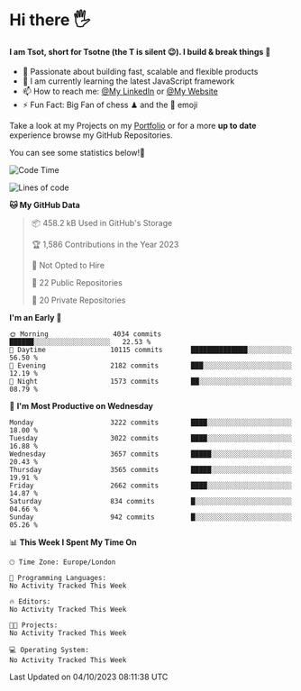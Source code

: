# Hi there :raised_hand_with_fingers_splayed:
#### I am Tsot, short for Tsotne (the T is silent :wink:). I build & break things :space_invader:
- :telescope: Passionate about building fast, scalable and flexible products
- :seedling: I am currently learning the latest JavaScript framework 
- :mailbox: How to reach me: [@My LinkedIn](https://www.linkedin.com/in/tsotne-gvadzabia/) or [@My Website](https://tsotne.co.uk/contact)
- :zap: Fun Fact: Big Fan of chess ♟ and the 👾 emoji

Take a look at my Projects on my [Portfolio](https://tsotne.co.uk/) or for a more **up to date** experience browse my GitHub Repositories.

You can see some statistics below!:space_invader:
<!--START_SECTION:waka-->
![Code Time](http://img.shields.io/badge/Code%20Time-761%20hrs%202%20mins-blue)

![Lines of code](https://img.shields.io/badge/From%20Hello%20World%20I%27ve%20Written-7.6%20million%20lines%20of%20code-blue)

**🐱 My GitHub Data** 

> 📦 458.2 kB Used in GitHub's Storage 
 > 
> 🏆 1,586 Contributions in the Year 2023
 > 
> 🚫 Not Opted to Hire
 > 
> 📜 22 Public Repositories 
 > 
> 🔑 20 Private Repositories 
 > 
**I'm an Early 🐤** 

```text
🌞 Morning                4034 commits        ██████░░░░░░░░░░░░░░░░░░░   22.53 % 
🌆 Daytime                10115 commits       ██████████████░░░░░░░░░░░   56.50 % 
🌃 Evening                2182 commits        ███░░░░░░░░░░░░░░░░░░░░░░   12.19 % 
🌙 Night                  1573 commits        ██░░░░░░░░░░░░░░░░░░░░░░░   08.79 % 
```
📅 **I'm Most Productive on Wednesday** 

```text
Monday                   3222 commits        ████░░░░░░░░░░░░░░░░░░░░░   18.00 % 
Tuesday                  3022 commits        ████░░░░░░░░░░░░░░░░░░░░░   16.88 % 
Wednesday                3657 commits        █████░░░░░░░░░░░░░░░░░░░░   20.43 % 
Thursday                 3565 commits        █████░░░░░░░░░░░░░░░░░░░░   19.91 % 
Friday                   2662 commits        ████░░░░░░░░░░░░░░░░░░░░░   14.87 % 
Saturday                 834 commits         █░░░░░░░░░░░░░░░░░░░░░░░░   04.66 % 
Sunday                   942 commits         █░░░░░░░░░░░░░░░░░░░░░░░░   05.26 % 
```


📊 **This Week I Spent My Time On** 

```text
🕑︎ Time Zone: Europe/London

💬 Programming Languages: 
No Activity Tracked This Week

🔥 Editors: 
No Activity Tracked This Week

🐱‍💻 Projects: 
No Activity Tracked This Week

💻 Operating System: 
No Activity Tracked This Week
```


 Last Updated on 04/10/2023 08:11:38 UTC
<!--END_SECTION:waka-->

